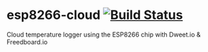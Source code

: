 # esp8266-cloud [![Build Status](https://travis-ci.org/openhomeautomation/esp8266-cloud.svg)](https://travis-ci.org/openhomeautomation/esp8266-cloud)

Cloud temperature logger using the ESP8266 chip with Dweet.io & Freedboard.io
